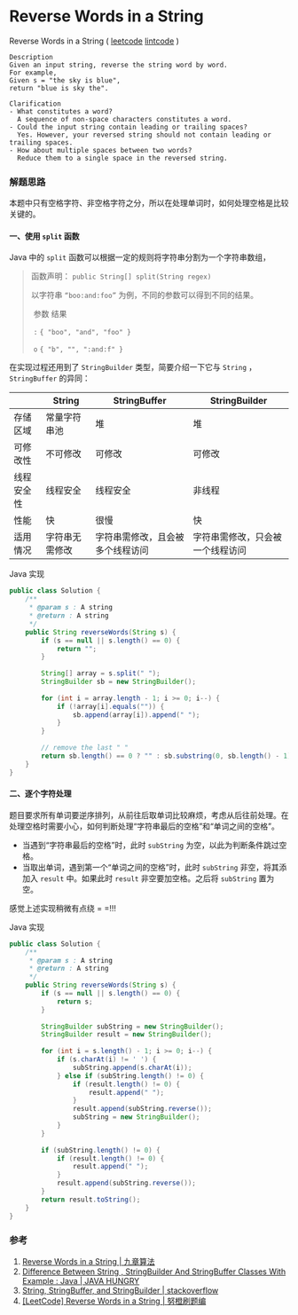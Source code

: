 # Reverse Words in a String

 Reverse Words in a String  ( [leetcode]()  [lintcode](http://www.lintcode.com/en/problem/reverse-words-in-a-string/#) )

```
Description
Given an input string, reverse the string word by word.
For example,
Given s = "the sky is blue",
return "blue is sky the".

Clarification
- What constitutes a word?
  A sequence of non-space characters constitutes a word.
- Could the input string contain leading or trailing spaces?
  Yes. However, your reversed string should not contain leading or trailing spaces.
- How about multiple spaces between two words?
  Reduce them to a single space in the reversed string.
```

### 解题思路

本题中只有空格字符、非空格字符之分，所以在处理单词时，如何处理空格是比较关键的。

#### 一、使用 `split` 函数

Java 中的 `split` 函数可以根据一定的规则将字符串分割为一个字符串数组，

> 函数声明： `public String[] split(String regex)`
>
> 以字符串 `“boo:and:foo”` 为例，不同的参数可以得到不同的结果。
>
> ​	参数		结果
>
> ​	  `:`			`{ "boo", "and", "foo" }`
>
> ​	  `o`			`{ "b", "", ":and:f" }`

在实现过程还用到了 `StringBuilder` 类型，简要介绍一下它与 `String` ， `StringBuffer` 的异同：

|       | String  | StringBuffer     | StringBuilder    |
| ----- | ------- | ---------------- | ---------------- |
| 存储区域  | 常量字符串池  | 堆                | 堆                |
| 可修改性  | 不可修改    | 可修改              | 可修改              |
| 线程安全性 | 线程安全    | 线程安全             | 非线程              |
| 性能    | 快       | 很慢               | 快                |
| 适用情况  | 字符串无需修改 | 字符串需修改，且会被多个线程访问 | 字符串需修改，只会被一个线程访问 |



Java 实现

```java
public class Solution {
    /**
     * @param s : A string
     * @return : A string
     */
    public String reverseWords(String s) {
        if (s == null || s.length() == 0) {
            return "";
        }
        
        String[] array = s.split(" ");
        StringBuilder sb = new StringBuilder();
        
        for (int i = array.length - 1; i >= 0; i--) {
            if (!array[i].equals("")) {
                sb.append(array[i]).append(" ");
            }
        }
        
        // remove the last " "
        return sb.length() == 0 ? "" : sb.substring(0, sb.length() - 1);
    }
}

```



#### 二、逐个字符处理

题目要求所有单词要逆序排列，从前往后取单词比较麻烦，考虑从后往前处理。在处理空格时需要小心，如何判断处理“字符串最后的空格”和“单词之间的空格”。

- 当遇到“字符串最后的空格”时，此时 `subString` 为空，以此为判断条件跳过空格。
- 当取出单词，遇到第一个“单词之间的空格”时，此时 `subString` 非空，将其添加入 `result` 中。如果此时 `result` 非空要加空格。之后将 `subString` 置为空。

感觉上述实现稍微有点绕 = =!!!

Java 实现

```java
public class Solution {
    /**
     * @param s : A string
     * @return : A string
     */
    public String reverseWords(String s) {
        if (s == null || s.length() == 0) {
            return s;
        }
        
        StringBuilder subString = new StringBuilder();
        StringBuilder result = new StringBuilder();
        
        for (int i = s.length() - 1; i >= 0; i--) {
            if (s.charAt(i) != ' ') {
                subString.append(s.charAt(i));
            } else if (subString.length() != 0) {
                if (result.length() != 0) {
                    result.append(" ");
                }
                result.append(subString.reverse());
                subString = new StringBuilder();
            }
        }
        
        if (subString.length() != 0) {
            if (result.length() != 0) {
                result.append(" ");
            }
            result.append(subString.reverse());
        }
        return result.toString();
    }
}

```



### 参考

1. [Reverse Words in a String | 九章算法](http://www.jiuzhang.com/solutions/reverse-words-in-a-string/)
2. [Difference Between String , StringBuilder And StringBuffer Classes With Example : Java | JAVA HUNGRY](http://javahungry.blogspot.com/2013/06/difference-between-string-stringbuilder.html)
3. [String, StringBuffer, and StringBuilder | stackoverflow](http://stackoverflow.com/questions/2971315/string-stringbuffer-and-stringbuilder)
4. [[LeetCode] Reverse Words in a String | 努橙刷题编](http://codechen.blogspot.jp/2015/06/leetcodereverse-words-in-string.html)
